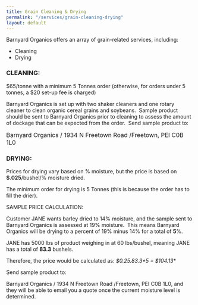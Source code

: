 ```yaml
---
title: Grain Cleaning & Drying
permalink: "/services/grain-cleaning-drying"
layout: default
---
```



Barnyard Organics offers an array of grain-related services, including:

* Cleaning
* Drying

### CLEANING:

$65/tonne with a minimum 5 Tonnes order (otherwise, for orders under 5 tonnes, a $20 set-up fee is charged)

Barnyard Organics is set up with two shaker cleaners and one rotary cleaner to clean organic cereal grains and soybeans.  Sample product should be sent to Barnyard Organics prior to cleaning to assess the amount of dockage that can be expected from the order.  Send sample product to:

<span style="font-size: 1rem;">Barnyard Organics /&nbsp;</span><span style="font-size: 1rem;">1934 N Freetown Road /</span><span style="font-size: 1rem;">Freetown, PEI C0B 1L0</span>

### DRYING:

Prices for drying vary based on % moisture, but the price is based on **$.025**/bushel/% moisture dried.

The minimum order for drying is 5 Tonnes (this is because the order has to fill the drier).

SAMPLE PRICE CALCULATION:

Customer JANE wants barley dried to 14% moisture, and the sample sent to Barnyard Organics is assessed at 19% moisture.  This means Barnyard Organics will be drying to a percent of 19% minus 14% for a total of **5**%.

JANE has 5000 lbs of product weighing in at 60 lbs/bushel, meaning JANE has a total of **83.3** bushels.

Therefore, the price would be calculated as: **$0.25*.83.3*5 = $104.13**

Send sample product to:

Barnyard Organics / 1934 N Freetown Road /Freetown, PEI C0B 1L0, and they will be able to email you a quote once the current moisture level is determined.